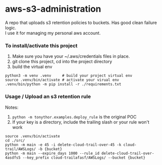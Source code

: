 # aws-s3-administration
A repo that uploads s3 retention policies to buckets. Has good clean failure logic.  
I use it for managing my personal aws account.

### To install/activate this project

1. Make sure you have your ~/.aws/credentials files in place.
1. git clone this project, cd into the project directory
1. build the virtual env 
```shell
python3 -m venv .venv     # build your project virtual env 
source .venv/bin/activate # activate your virual env
.venv/bin/python -m pip install -r ./requirements.txt
```

### Usage / Upload an s3 retention rule 
Notes: 
1. `python -m tonythor.examples.deploy_rule` is the original POC
1. If your key is a directory, include the trailing slash or your rule won't work
``` 
source .venv/bin/activate
cd ./src/
python -m main -e 45 -i delete-cloud-trail-over-45 -k cloud-trail/AWSLogs/ -b {bucket}
python -m main --expire_days 1000 --rule_id delete-cloud-trail-over-4asdfs5 --key_prefix cloud-trailafasf/AWSLogs/ --bucket {bucket}

```

